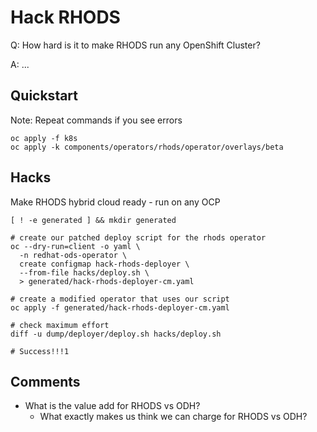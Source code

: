 # Hack RHODS

Q: How hard is it to make RHODS run any OpenShift Cluster?

A: ...


## Quickstart

Note: Repeat commands if you see errors
```
oc apply -f k8s
oc apply -k components/operators/rhods/operator/overlays/beta
```

## Hacks

Make RHODS hybrid cloud ready - run on any OCP
```
[ ! -e generated ] && mkdir generated

# create our patched deploy script for the rhods operator
oc --dry-run=client -o yaml \
  -n redhat-ods-operator \
  create configmap hack-rhods-deployer \
  --from-file hacks/deploy.sh \
  > generated/hack-rhods-deployer-cm.yaml

# create a modified operator that uses our script
oc apply -f generated/hack-rhods-deployer-cm.yaml 

# check maximum effort
diff -u dump/deployer/deploy.sh hacks/deploy.sh

# Success!!!1
```

## Comments
- What is the value add for RHODS vs ODH?
  - What exactly makes us think we can charge for RHODS vs ODH?